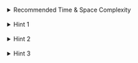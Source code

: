 <br>
<details class="hint-accordion">  
    <summary>Recommended Time & Space Complexity</summary>
    <p>
    You should aim for a solution with <code>O(n)</code> time and <code>O(n)</code> space, where <code>n</code> is the number of nodes in the given tree.
    </p>
</details>

<br>
<details class="hint-accordion">  
    <summary>Hint 1</summary>
    <p>
    In the right-side view of a tree, can you identify the nodes that are visible? Maybe you could traverse the tree level by level and determine which nodes are visible from the right side.
    </p>
</details>

<br>
<details class="hint-accordion">  
    <summary>Hint 2</summary>
    <p>
    The nodes visible in the right-side view are the last nodes at each level of the tree. Can you think of an algorithm to identify these nodes? Maybe an algorithm that can traverse the tree level by level.
    </p>
</details>

<br>
<details class="hint-accordion">  
    <summary>Hint 3</summary>
    <p>
    We can use the Breadth First Search (BFS) algorithm to traverse the tree level by level. Once we completely visit a level, we take the last node of that level and add it to the result array. After processing all levels, we return the result.
    </p>
</details>

